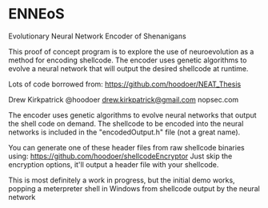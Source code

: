 # ENNEoS
Evolutionary Neural Network Encoder of Shenanigans

This proof of concept program is to explore the use of
neuroevolution as a method for encoding shellcode.
The encoder uses genetic algorithms
to evolve a neural network that will output the desired
shellcode at runtime.

Lots of code borrowed from:
https://github.com/hoodoer/NEAT_Thesis

Drew Kirkpatrick
@hoodoer
drew.kirkpatrick@gmail.com
nopsec.com



The encoder uses genetic algorithms to evolve neural networks that output the shell code on demand. 
The shellcode to be encoded into the neural networks is included in the "encodedOutput.h" file (not a great name). 

You can generate one of these header files from raw shellcode binaries using:
https://github.com/hoodoer/shellcodeEncryptor
Just skip the encryption options, it'll output a header file with your shellcode. 

This is most definitely a work in progress, but the initial demo works,
popping a meterpreter shell in Windows from shellcode output by the neural network


